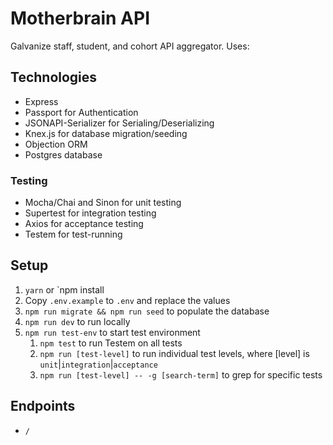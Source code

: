 # Motherbrain API

Galvanize staff, student, and cohort API aggregator. Uses:

## Technologies

* Express
* Passport for Authentication
* JSONAPI-Serializer for Serialing/Deserializing
* Knex.js for database migration/seeding
* Objection ORM
* Postgres database

### Testing 

* Mocha/Chai and Sinon for unit testing
* Supertest for integration testing
* Axios for acceptance testing
* Testem for test-running

## Setup

1. `yarn` or `npm install
1. Copy `.env.example` to `.env` and replace the values
1. `npm run migrate && npm run seed` to populate the database
1. `npm run dev` to run locally
1. `npm run test-env` to start test environment
    1. `npm test` to run Testem on all tests
    1. `npm run [test-level]` to run individual test levels, where [level] is `unit`|`integration`|`acceptance`
    1. `npm run [test-level] -- -g [search-term]` to grep for specific tests

## Endpoints

* `/`
